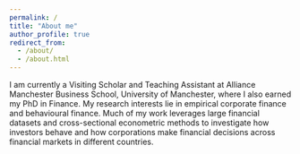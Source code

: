 ```yaml
---
permalink: /
title: "About me"
author_profile: true
redirect_from: 
  - /about/
  - /about.html
---
```


I am currently a Visiting Scholar and Teaching Assistant at Alliance Manchester Business School, University of Manchester, where I also earned my PhD in Finance.
My research interests lie in empirical corporate finance and behavioural finance. Much of my work leverages large financial datasets and cross-sectional econometric methods to investigate how investors behave and how corporations make financial decisions across financial markets in different countries.
